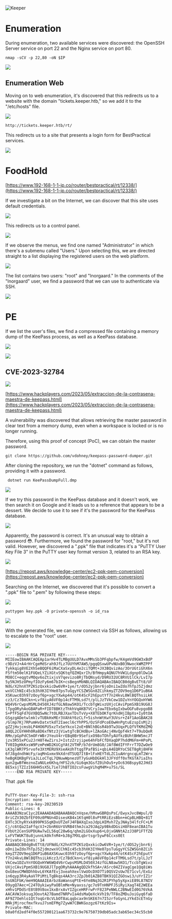 
![Keeper](https://cdn.hashnode.com/res/hashnode/image/upload/v1691889707607/c410d298-57a7-4a42-9ee7-dde514387647.jpeg?w=1600&h=840&fit=crop&crop=entropy&auto=compress,format&format=webp)


# Enumeration

During enumeration, two available services were discovered: the OpenSSH Server service on port 22 and the Nginx service on port 80.

```
nmap -sCV -p 22,80 -oN $IP
```

![](https://cdn.hashnode.com/res/hashnode/image/upload/v1691885107159/00053c15-fadc-4dbb-818b-ef6f37fa8e64.png?auto=compress,format&format=webp)


## Enumeration Web

Moving on to web enumeration, it's discovered that this redirects us to a website with the domain "tickets.keeper.htb," so we add it to the "/etc/hosts" file.

![](https://cdn.hashnode.com/res/hashnode/image/upload/v1691885153535/495ee651-6aab-4eae-a6ff-ad52eef692e3.png?auto=compress,format&format=webp)

```
http://tickets.keeper.htb/rt/
```

This redirects us to a site that presents a login form for BestPractical services.

![](https://cdn.hashnode.com/res/hashnode/image/upload/v1691885189187/7ebcb749-99c6-4a50-a809-d88a0a05bdff.png?auto=compress,format&format=webp)

# [](https://cyb3rc4t.hashnode.dev/keeper#heading-foodhold "Permalink")

# **FoodHold**

[https://www.192-168-1-1-ip.co/router/bestpractical/rt/12338/](https://www.192-168-1-1-ip.co/router/bestpractical/rt/12338/)

If we investigate a bit on the Internet, we can discover that this site uses default credentials.

![](https://cdn.hashnode.com/res/hashnode/image/upload/v1691885303357/41109452-2d69-41eb-9291-0ba002342d8b.png?auto=compress,format&format=webp)

This redirects us to a control panel.

![](https://cdn.hashnode.com/res/hashnode/image/upload/v1691885328407/7674381b-1276-4fc4-8091-67fbdfe397a4.png?auto=compress,format&format=webp)

If we observe the menus, we find one named "Administrator" in which there's a submenu called "Users." Upon selecting this, we are directed straight to a list displaying the registered users on the web platform.

![](https://cdn.hashnode.com/res/hashnode/image/upload/v1691885400964/775f0ff6-21f8-42fd-8caa-2e4b57cbda76.png?auto=compress,format&format=webp)

The list contains two users: "root" and "lnorgaard." In the comments of the "lnorgaard" user, we find a password that we can use to authenticate via SSH.

![](https://cdn.hashnode.com/res/hashnode/image/upload/v1691885535369/14768313-68c9-498e-8900-df8d037309cd.png?auto=compress,format&format=webp)

# [](https://cyb3rc4t.hashnode.dev/keeper#heading-pe "Permalink")

# PE

If we list the user's files, we find a compressed file containing a memory dump of the KeePass process, as well as a KeePass database.

![](https://cdn.hashnode.com/res/hashnode/image/upload/v1691885719152/31a95f51-2548-447b-96e7-9e995f1178e3.png?auto=compress,format&format=webp)

![](https://cdn.hashnode.com/res/hashnode/image/upload/v1691885790505/df0c5d2b-4464-4194-a11b-ac97cc0ffe14.png?auto=compress,format&format=webp)

## [](https://cyb3rc4t.hashnode.dev/keeper#heading-cve-2023-32784 "Permalink")

## **CVE-2023-32784**

![](https://cdn.hashnode.com/res/hashnode/image/upload/v1691886674771/956b69a4-2065-43cd-aa5c-6ab5b94e7b76.png?auto=compress,format&format=webp)

[https://www.hackplayers.com/2023/05/extraccion-de-la-contrasena-maestra-de-keepass.html](https://www.hackplayers.com/2023/05/extraccion-de-la-contrasena-maestra-de-keepass.html)

A vulnerability was discovered that allows retrieving the master password in clear text from a memory dump, even when a workspace is locked or is no longer running.

Therefore, using this proof of concept (PoC), we can obtain the master password.

```
git clone https://github.com/vdohney/keepass-password-dumper.git
```

After cloning the repository, we run the "dotnet" command as follows, providing it with a password.

```
 dotnet run KeePassDumpFull.dmp
```

![](https://cdn.hashnode.com/res/hashnode/image/upload/v1691885996620/3a6f3897-1c7c-4cc3-b9e2-1903d5480af0.png?auto=compress,format&format=webp)

If we try this password in the KeePass database and it doesn't work, we then search it on Google and it leads us to a reference that appears to be a dessert. We decide to use it to see if it's the password for the KeePass database.

![](https://cdn.hashnode.com/res/hashnode/image/upload/v1691890538870/18abbb1e-8946-47c8-89aa-2a7cdaeb2cf0.png?auto=compress,format&format=webp)

Apparently, the password is correct. It's an unusual way to obtain a password 😳. Furthermore, we found the password for "root," but it's not valid. However, we discovered a ".ppk" file that indicates it's a "PuTTY User Key File 3" in the PuTTY user key format version 3, related to an RSA key.

![](https://cdn.hashnode.com/res/hashnode/image/upload/v1691886288761/576ece06-95c9-4075-b933-7a33ec9cacde.png?auto=compress,format&format=webp)

[https://repost.aws/knowledge-center/ec2-ppk-pem-conversion](https://repost.aws/knowledge-center/ec2-ppk-pem-conversion)

Searching on the Internet, we discovered that it's possible to convert a ".ppk" file to ".pem" by following these steps:

![](https://cdn.hashnode.com/res/hashnode/image/upload/v1691886382966/b7810e95-2808-4ffd-a85a-1dc3ddcfe8a5.png?auto=compress,format&format=webp)

```
puttygen key.ppk -O private-openssh -o id_rsa
```

![](https://cdn.hashnode.com/res/hashnode/image/upload/v1691886514710/b3be02fe-b256-424d-a8bf-85e3708d2273.png?auto=compress,format&format=webp)

With the generated file, we can now connect via SSH as follows, allowing us to escalate to the "root" user.

![](https://cdn.hashnode.com/res/hashnode/image/upload/v1691889605451/ae3960c9-d389-4c5a-9faa-9c1aeb7129cd.png?auto=compress,format&format=webp)

~~~
-----BEGIN RSA PRIVATE KEY-----
MIIEowIBAAKCAQEAp1arHv4TLMBgUULD7AvxMMsSb3PFqbpfw/K4gmVd9GW3xBdP
c9DzVJ+A4rHrCgeMdSrah9JfLz7UUYhM7AW5/pgqQSxwUPvNUxB03NwockWMZPPf
Tykkqig8VE2XhSeBQQF6iMaCXaSxyDL4e2ciTQMt+JX3BQvizAo/3OrUGtiGhX6n
FSftm50elK1FUQeLYZiXGtvSQKtqfQZHQxrIh/BfHmpyAQNU7hVW1Ldgnp0lDw1A
MO8CC+eqgtvMOqv6oZtixjsV7qevizo8RjTbQNsyd/D9RU32UC8RVU1lCk/LvI7p
5y5NJH5zOPmyfIOzFy6m67bIK+csBegnMbNBLQIDAQABAoIBAQCB0dgBvETt8/UF
NdG/X2hnXTPZKSzQxxkicDw6VR+1ye/t/dOS2yjbnr6joDni1wZdo7hTpJ5Zjdmz
wxVCChNIc45cb3hXK3IYHe07psTuGgyYCSZWSGn8ZCihkmyZTZOV9eq1D6P1uB6A
XSKuwc03h97zOoyf6p+xgcYXwkp44/otK4ScF2hEputYf7n24kvL0WlBQThsiLkK
cz3/Cz7BdCkn+Lvf8iyA6VF0p14cFTM9Lsd7t/plLJzTVkCew1DZuYnYOGQxHYW6
WQ4V6rCwpsMSMLD450XJ4zfGLN8aw5KO1/TccbTgWivzUXjcCAviPpmSXB19UG8J
lTpgORyhAoGBAPaR+FID78BKtzThkhVqAKB7VCryJaw7Ebx6gIxbwOGFu8vpgoB8
S+PfF5qFd7GVXBQ5wNc7tOLRBJXaxTDsTvVy+X8TEbOKfqrKndHjIBpXs+Iy0tOA
GSqzgADetwlmklvTUBkHxMEr3VAhkY6zCLf+5ishnWtKwY3UVsr+Z4f1AoGBAK28
/Glmp7Kj7RPumHvDatxtkdT2Iaecl6cYhPPS/OzSFdPcoEOwHnPgtuEzspIsMj2j
gZZjHvjcmsbLP4HO6PU5xzTxSeYkcol2oE+BNlhBGsR4b9Tw3UqxPLQfVfKMdZMQ
a8QL2CGYHHh0Ra8D6xfNtz3jViwtgTcBCHdBu+lZAoGAcj4NvQpf4kt7+T9ubQeR
RMn/pGpPdC5mOFrWBrJYeuV4rrEBq0Br9SefixO98oTOhfyAUfkzBUhtBHW5mcJT
jzv3R55xPCu2JrH8T4wZirsJ+IstzZrzjipe64hFbFCfDXaqDP7hddM6Fm+HPoPL
TV0IDgHkKxsW9PzmPeWD2KUCgYAt2VTHP/b7drUm8G0/JAf8WdIFYFrrT7DZwOe9
LK3glWR7P5rvofe3XtMERU9XseAkUhTtqgTPafBSi+qbiA4EQRYoC5ET8gRj8HFH
6fJ8gdndhWcFy/aqMnGxmx9kXdrdT5UQ7ItB+lFxHEYTdLZC1uAHrgncqLmT2Wrx
heBgKQKBgFViaJLLoCTqL7QNuwWpnezUT7yGuHbDGkHl3JFYdff0xfKGTA7iaIhs
qun2gwBfWeznoZaNULe6Khq/HFS2zk/Gi6qm3GsfZ0ihOu5+yOc636Bspy82JHd3
BE5xsjTZIzI66HH5sX5L7ie7JhBTIO2csFuwgVihqM4M+u7Ss/SL
-----END RSA PRIVATE KEY-----
~~~

That .ppk file 

~~~

PuTTY-User-Key-File-3: ssh-rsa
Encryption: none
Comment: rsa-key-20230519
Public-Lines: 6
AAAAB3NzaC1yc2EAAAADAQABAAABAQCnVqse/hMswGBRQsPsC/EwyxJvc8Wpul/D
8riCZV30ZbfEF09z0PNUn4DisesKB4x1KtqH0l8vPtRRiEzsBbn+mCpBLHBQ+81T
EHTc3ChyRYxk899PKSSqKDxUTZeFJ4FBAXqIxoJdpLHIMvh7ZyJNAy34lfcFC+LM
Cj/c6tQa2IaFfqcVJ+2bnR6UrUVRB4thmJca29JAq2p9BkdDGsiH8F8eanIBA1Tu
FVbUt2CenSUPDUAw7wIL56qC28w6q/qhm2LGOxXup6+LOjxGNNtA2zJ38P1FTfZQ
LxFVTWUKT8u8junnLk0kfnM4+bJ8g7MXLqbrtsgr5ywF6Ccxs0Et
Private-Lines: 14
AAABAQCB0dgBvETt8/UFNdG/X2hnXTPZKSzQxxkicDw6VR+1ye/t/dOS2yjbnr6j
oDni1wZdo7hTpJ5ZjdmzwxVCChNIc45cb3hXK3IYHe07psTuGgyYCSZWSGn8ZCih
kmyZTZOV9eq1D6P1uB6AXSKuwc03h97zOoyf6p+xgcYXwkp44/otK4ScF2hEputY
f7n24kvL0WlBQThsiLkKcz3/Cz7BdCkn+Lvf8iyA6VF0p14cFTM9Lsd7t/plLJzT
VkCew1DZuYnYOGQxHYW6WQ4V6rCwpsMSMLD450XJ4zfGLN8aw5KO1/TccbTgWivz
UXjcCAviPpmSXB19UG8JlTpgORyhAAAAgQD2kfhSA+/ASrc04ZIVagCge1Qq8iWs
OxG8eoCMW8DhhbvL6YKAfEvj3xeahXexlVwUOcDXO7Ti0QSV2sUw7E71cvl/ExGz
in6qyp3R4yAaV7PiMtLTgBkqs4AA3rcJZpJb01AZB8TBK91QIZGOswi3/uYrIZ1r
SsGN1FbK/meH9QAAAIEArbz8aWansqPtE+6Ye8Nq3G2R1PYhp5yXpxiE89L87NIV
09ygQ7Aec+C24TOykiwyPaOBlmMe+Nyaxss/gc7o9TnHNPFJ5iRyiXagT4E2WEEa
xHhv1PDdSrE8tB9V8ox1kxBrxAvYIZgceHRFrwPrF823PeNWLC2BNwEId0G76VkA
AACAVWJoksugJOovtA27Bamd7NRPvIa4dsMaQeXckVh19/TF8oZMDuJoiGyq6faD
AF9Z7Oehlo1Qt7oqGr8cVLbOT8aLqqbcax9nSKE67n7I5zrfoGynLzYkd3cETnGy
NNkjMjrocfmxfkvuJ7smEFMg7ZywW7CBWKGozgz67tKz9Is=
Private-MAC: b0a0fd2edf4f0e557200121aa673732c9e76750739db05adc3ab65ec34c55cb0

~~~



